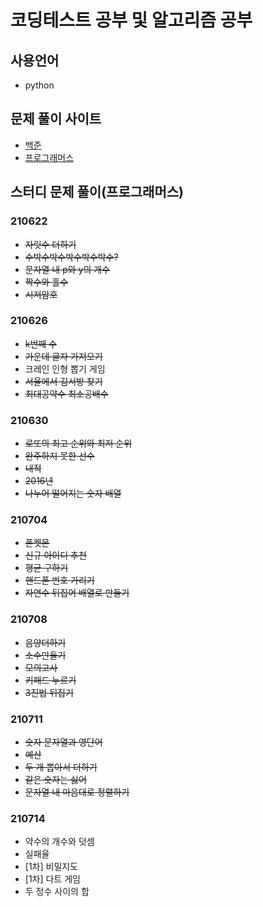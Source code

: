 # 코딩테스트 공부 및 알고리즘 공부
## 사용언어
- python
## 문제 풀이 사이트
- [백준](https://www.acmicpc.net/)
- [프로그래머스](https://programmers.co.kr/)

## 스터디 문제 풀이(프로그래머스)
### 210622
- ~~자릿수 더하기~~
- ~~수박수박수박수박수박수?~~
- ~~문자열 내 p와 y의 개수~~
- ~~짝수와 홀수~~
- ~~시저암호~~
### 210626
- ~~k번째 수~~
- ~~가운데 글자 가져오기~~
- 크레인 인형 뽑기 게임
- ~~서울에서 김서방 찾기~~
- ~~최대공약수 최소공배수~~
### 210630
- ~~로또의 최고 순위와 최저 순위~~
- ~~완주하지 못한 선수~~
- ~~내적~~
- ~~2016년~~
- ~~나누어 떨어지는 숫자 배열~~
### 210704
- ~~폰켓몬~~
- ~~신규 아이디 추천~~
- ~~평균 구하기~~
- ~~핸드폰 번호 가리기~~
- ~~자연수 뒤집어 배열로 만들기~~
### 210708
- ~~음양더하기~~
- ~~소수만들기~~
- ~~모의고사~~
- ~~키패드 누르기~~
- ~~3진법 뒤집기~~
### 210711
- ~~숫자 문자열과 영단어~~
- ~~예산~~
- ~~두 개 뽑아서 더하기~~
- ~~같은 숫자는 싫어~~
- ~~문자열 내 마음대로 정렬하기~~
### 210714
- 약수의 개수와 덧셈
- 실패율
- [1차] 비밀지도
- [1차] 다트 게임
- 두 정수 사이의 합
